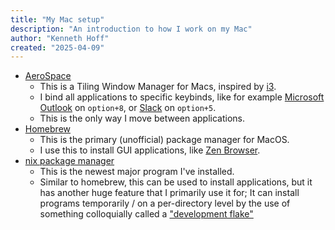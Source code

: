 ```yaml
---
title: "My Mac setup"
description: "An introduction to how I work on my Mac"
author: "Kenneth Hoff"
created: "2025-04-09"
---
```


* [AeroSpace](https://github.com/nikitabobko/AeroSpace)
    * This is a Tiling Window Manager for Macs, inspired by [i3](https://i3wm.org/).
    * I bind all applications to specific keybinds, like for example [Microsoft Outlook](https://formulae.brew.sh/cask/microsoft-outlook) on `option+8`, or [Slack](https://slack.com) on `option+5`.
    * This is the only way I move between applications.
* [Homebrew](https://brew.sh/)
    * This is the primary (unofficial) package manager for MacOS.
    * I use this to install GUI applications, like [Zen Browser](https://zen-browser.app).
* [nix package manager](https://github.com/NixOS/nixpkgs)
    * This is the newest major program I've installed.
    * Similar to homebrew, this can be used to install applications, but it has another huge feature that I primarily
    use it for; It can install programs temporarily / on a per-directory level by the use of something colloquially
    called a ["development flake"](https://nixos-and-flakes.thiscute.world/development/intro)
